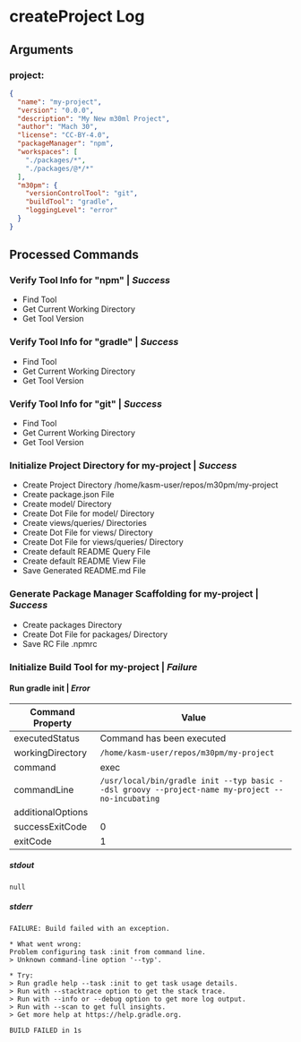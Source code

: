 # createProject Log

## Arguments

### project:

```json
{
  "name": "my-project",
  "version": "0.0.0",
  "description": "My New m30ml Project",
  "author": "Mach 30",
  "license": "CC-BY-4.0",
  "packageManager": "npm",
  "workspaces": [
    "./packages/*",
    "./packages/@*/*"
  ],
  "m30pm": {
    "versionControlTool": "git",
    "buildTool": "gradle",
    "loggingLevel": "error"
  }
}
```

## Processed Commands

### Verify Tool Info for "npm" | *Success*

- Find Tool
- Get Current Working Directory
- Get Tool Version

### Verify Tool Info for "gradle" | *Success*

- Find Tool
- Get Current Working Directory
- Get Tool Version

### Verify Tool Info for "git" | *Success*

- Find Tool
- Get Current Working Directory
- Get Tool Version

### Initialize Project Directory for my-project | *Success*

- Create Project Directory /home/kasm-user/repos/m30pm/my-project
- Create package.json File
- Create model/ Directory
- Create Dot File for model/ Directory
- Create views/queries/ Directories
- Create Dot File for views/ Directory
- Create Dot File for views/queries/ Directory
- Create default README Query File
- Create default README View File
- Save Generated README.md File

### Generate Package Manager Scaffolding for my-project | *Success*

- Create packages Directory
- Create Dot File for packages/ Directory
- Save RC File .npmrc

### Initialize Build Tool for my-project | *Failure*

#### Run gradle init | *Error*

|Command Property | Value |
|-----------------|-------|
| executedStatus  | Command has been executed |
| workingDirectory | `/home/kasm-user/repos/m30pm/my-project` |
| command | exec |
| commandLine | `/usr/local/bin/gradle init --typ basic --dsl groovy --project-name my-project --no-incubating` |
| additionalOptions |  |
| successExitCode | 0 |
| exitCode | 1 |

##### stdout

```
null
```

##### stderr

```
FAILURE: Build failed with an exception.

* What went wrong:
Problem configuring task :init from command line.
> Unknown command-line option '--typ'.

* Try:
> Run gradle help --task :init to get task usage details.
> Run with --stacktrace option to get the stack trace.
> Run with --info or --debug option to get more log output.
> Run with --scan to get full insights.
> Get more help at https://help.gradle.org.

BUILD FAILED in 1s
```
